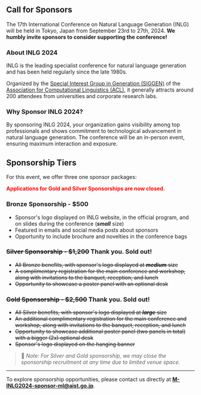 ## Call for Sponsors

The 17th International Conference on Natural Language Generation (INLG) will be held in Tokyo, Japan from September 23rd to 27th, 2024.
**We humbly invite sponsors to consider supporting the conference!**

### About INLG 2024

INLG is the leading specialist conference for natural language generation and has been held regularly since the late 1980s.

Organized by the [Special Interest Group in Generation (SIGGEN)](https://aclweb.org/aclwiki/SIGGEN) of the [Association for Computational Linguistics (ACL)](https://www.aclweb.org/portal/), it generally attracts around 200 attendees from universities and corporate research labs.

### Why Sponsor INLG 2024?

By sponsoring INLG 2024, your organization gains visibility among top professionals and shows commitment to technological advancement in natural language generation.
The conference will be an in-person event, ensuring maximum interaction and exposure.

## Sponsorship Tiers

For this event, we offer three one sponsor packages:

**<span style="color: red;"><b>Applications for Gold and Silver Sponsorships are now closed.</b></span>**

### Bronze Sponsorship - $500

- Sponsor's logo displayed on INLG website, in the official program, and on slides during the conference (**_small_** size)
- Featured in emails and social media posts about sponsors
- Opportunity to include brochure and novelties in the conference bags

### <s>Silver Sponsorship - $1,200</s> Thank you. Sold out!

- <s>All Bronze benefits, with sponsor's logo displayed at **_medium_** size</s>
- <s>A complimentary registration for the main conference and workshop, along with invitations to the banquet, reception, and lunch</s>
- <s>Opportunity to showcase a poster panel with an optional desk</s>

### <s>Gold Sponsorship - $2,500</s> Thank you. Sold out!

- <s>All Silver benefits, with sponsor's logo displayed at **_large_** size</s>
- <s>An additional complimentary registration for the main conference and workshop, along with invitations to the banquet, reception, and lunch</s>
- <s>Opportunity to showcase additional poster panel (two panels in total) with a bigger (2x) optional desk</s>
- <s>Sponsor's logo displayed on the hanging banner</s>

> 📝 _Note: For Silver and Gold sponsorship, we may close the sponsorship recruitment at any time due to limited venue space._

---

To explore sponsorship opportunities, please contact us directly at **<a href="mailto:M-INLG2024-sponsor-ml@aist.go.jp">M-INLG2024-sponsor-ml@aist.go.jp</a>**.
